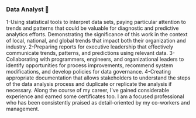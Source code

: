 ### Data Analyst 👋

1-Using statistical tools to interpret data sets, paying particular attention to trends and patterns that could be valuable for diagnostic and predictive analytics efforts.
Demonstrating the significance of this work in the context of local, national, and global trends that impact both their organization and industry.
2-Preparing reports for executive leadership that effectively communicate trends, patterns, and predictions using relevant data.
3-Collaborating with programmers, engineers, and organizational leaders to identify opportunities for process improvements, recommend system modifications, and develop policies for data governance.
4-Creating appropriate documentation that allows stakeholders to understand the steps of the data analysis process and duplicate or replicate the analysis if necessary.
Along the course of my career, I've gained considerable experience and earned some certificates too. I am a focused professional who has been consistently praised as detail-oriented by my co-workers and management.
